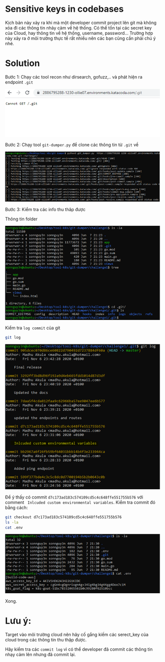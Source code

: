 # Sensitive keys in codebases

Kịch bản này xảy ra khi mà một developer commit project lên git mà không xóa đi các thông tin nhảy cảm về hệ thống. Có thể tồn tại các secret key của Cloud, hay thông tin về hệ thống, username, password...
Trường hợp này xảy ra ở môi trường thực tế rất nhiều nên các bạn cũng cần phải chú ý nhé.

# Solution

Bước 1: Chạy các tool recon như dirsearch, gofuzz,.. và phát hiện ra endpoint `.git`

![.git](image1.PNG)

Bước 2: Chạy tool `git-dumper.py` để clone các thông tin từ `.git` về

![clone](image2.PNG)

Bước 3: Kiểm tra các info thu thâp được

Thông tin folder

![folder](image3.PNG)

Kiểm tra `log commit` của git

```sh
git log
```

![log](image4.PNG)

Để ý thấy có commit `d7c173ad183c574109cd5c4c648ffe551755b576` với comment ` Inlcuded custom environmental variables`. Kiểm tra commit đó bằng cách:

```sh
git checkout d7c173ad183c574109cd5c4c648ffe551755b576
ls -la
cat .env
```

![flag](image5.PNG)

Xong.

# Lưu ý:

Target vào môi trường cloud nên hãy cố gắng kiếm các serect_key của cloud trong các thông tin thu thập được.

Hãy kiểm tra các `commit log` vì có thể developer đã commit các thông tin nhạy cảm lên nhưng đã commit lại.
